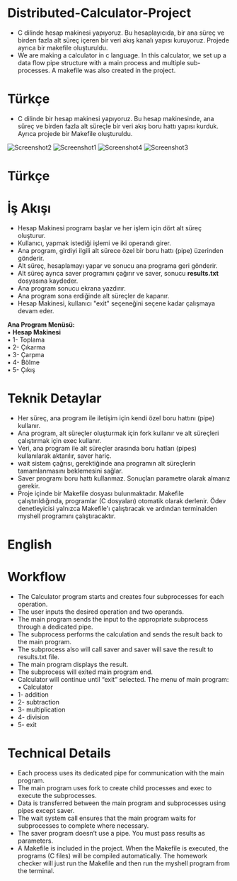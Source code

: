 # Distributed-Calculator-Project
* C dilinde hesap makinesi yapıyoruz. Bu hesaplayıcıda, bir ana süreç ve birden fazla alt süreç içeren bir veri akış kanalı yapısı kuruyoruz. Projede ayrıca bir makefile oluşturuldu.
* We are making a calculator in c language. In this calculator, we set up a data flow pipe structure with a main process and multiple sub-processes. A makefile was also created in the project.
# Türkçe
* C dilinde bir hesap makinesi yapıyoruz. Bu hesap makinesinde, ana süreç ve birden fazla alt süreçle bir veri akış boru hattı yapısı kurduk. Ayrıca projede bir Makefile oluşturuldu.

![Screenshot2](https://github.com/user-attachments/assets/0675c69c-ce21-4c84-a8b6-4966e64ec3f4)
![Screenshot1](https://github.com/user-attachments/assets/de61dec5-4a76-4945-9695-2c72e4c6a2a1)
![Screenshot4](https://github.com/user-attachments/assets/aec26c65-11a0-41f3-8142-cf2b7e8d91b3)
![Screenshot3](https://github.com/user-attachments/assets/f3384cb1-a549-4c8c-b3de-421c7e12d243)
# Türkçe
# İş Akışı
* Hesap Makinesi programı başlar ve her işlem için dört alt süreç oluşturur.
* Kullanıcı, yapmak istediği işlemi ve iki operandı girer.  
* Ana program, girdiyi ilgili alt sürece özel bir boru hattı (pipe) üzerinden gönderir.  
* Alt süreç, hesaplamayı yapar ve sonucu ana programa geri gönderir.  
* Alt süreç ayrıca saver programını çağırır ve saver, sonucu **results.txt** dosyasına kaydeder.  
* Ana program sonucu ekrana yazdırır.  
* Ana program sona erdiğinde alt süreçler de kapanır.  
* Hesap Makinesi, kullanıcı "exit" seçeneğini seçene kadar çalışmaya devam eder.  

**Ana Program Menüsü:**  
▪ **Hesap Makinesi**  
▪ 1- Toplama  
▪ 2- Çıkarma  
▪ 3- Çarpma  
▪ 4- Bölme  
▪ 5- Çıkış

# Teknik Detaylar
* Her süreç, ana program ile iletişim için kendi özel boru hattını (pipe) kullanır. 
* Ana program, alt süreçler oluşturmak için fork kullanır ve alt süreçleri çalıştırmak için exec kullanır.
* Veri, ana program ile alt süreçler arasında boru hatları (pipes) kullanılarak aktarılır, saver hariç.
* wait sistem çağrısı, gerektiğinde ana programın alt süreçlerin tamamlanmasını beklemesini sağlar.
* Saver programı boru hattı kullanmaz. Sonuçları parametre olarak almanız gerekir.
* Proje içinde bir Makefile dosyası bulunmaktadır. Makefile çalıştırıldığında, programlar (C dosyaları) otomatik olarak derlenir. Ödev denetleyicisi yalnızca Makefile'ı çalıştıracak ve ardından terminalden myshell programını çalıştıracaktır.


# English
# Workflow
* The Calculator program starts and creates four subprocesses for each operation.
* The user inputs the desired operation and two operands.
* The main program sends the input to the appropriate subprocess through a dedicated pipe.
* The subprocess performs the calculation and sends the result back to the main program.
* The subprocess also will call saver and saver will save the result to results.txt file.
* The main program displays the result.
* The subprocess will exited main program end.
* Calculator will continue until “exit” selected. The menu of main program:
▪ Calculator
* 1- addition
* 2- subtraction
* 3- multiplication
* 4- division
* 5- exit

# Technical Details
* Each process uses its dedicated pipe for communication with the main program.
* The main program uses fork to create child processes and exec to execute the subprocesses.
* Data is transferred between the main program and subprocesses using pipes except saver.
* The wait system call ensures that the main program waits for subprocesses to complete where necessary.
* The saver program doesn’t use a pipe. You must pass results as parameters.
* A Makefile is included in the project. When the Makefile is executed, the programs (C files) will be compiled automatically. The homework checker will just run the Makefile and then run the myshell program from the terminal.


